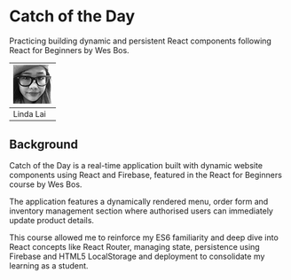 # Catch of the Day
Practicing building dynamic and persistent React components following React for Beginners by Wes Bos.

|[![Linda Lai](contributors-linda-lai-70x70.jpg)](https://github.com/linda-lai) |
|-----------|
| Linda Lai |

## Background
Catch of the Day is a real-time application built with dynamic website components using React and Firebase, featured in the React for Beginners course by Wes Bos.

The application features a dynamically rendered menu, order form and inventory management section where authorised users can immediately update product details.

This course allowed me to reinforce my ES6 familiarity and deep dive into React concepts like React Router, managing state, persistence using Firebase and HTML5 LocalStorage and deployment to consolidate my learning as a student.